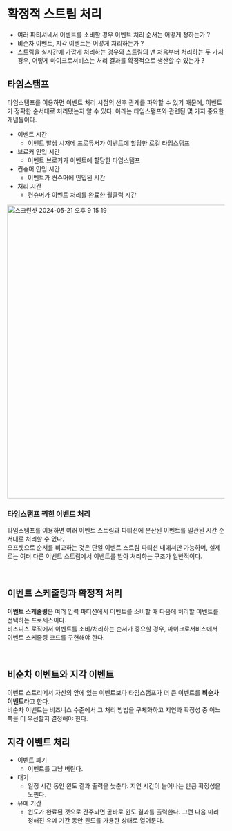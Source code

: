 # 확정적 스트림 처리

- 여러 파티셔네서 이벤트를 소비할 경우 이벤트 처리 순서는 어떻게 정하는가 ?
- 비순차 이벤트, 지각 이벤트는 어떻게 처리하는가 ?
- 스트림을 실시간에 가깝게 처리하는 경우와 스트림의 맨 처음부터 처리하는 두 가지 경우, 어떻게 마이크로서비스는 처리 결과를 확정적으로 생산할 수 있는가 ?

## 타임스탬프

타임스탬프를 이용하면 이벤트 처리 시점의 선후 관계를 파악할 수 있기 때문에, 이벤트가 정확한 순서대로 처리됐는지 알 수 있다.
아래는 타임스탬프와 관련된 몇 가지 중요한 개념들이다.

- 이벤트 시간
  - 이벤트 발생 시저메 프로듀서가 이벤트에 할당한 로컬 타임스탬프
- 브로커 인입 시간
  - 이벤트 브로커가 이벤트에 할당한 타임스탬프
- 컨슈머 인입 시간
  - 이벤트가 컨슈머에 인입된 시간
- 처리 시간
  - 컨슈머가 이벤트 처리를 완료한 월클럭 시간

<img width="680" alt="스크린샷 2024-05-21 오후 9 15 19" src="https://github.com/A-Little-Bit-Tech-Frontiers/Building-Event-Driven-Microservices-Book/assets/87420630/afbf5886-7fd2-4541-92db-cf9e6ab20a95">

### 타임스탬프 찍힌 이벤트 처리

타임스탬프를 이용하면 여러 이벤트 스트림과 파티션에 분산된 이벤트를 일관된 시간 순서대로 처리할 수 있다. <br>
오프셋으로 순서를 비교하는 것은 단일 이벤트 스트림 파티션 내에서만 가능하며, 실제로는 여러 다른 이벤트 스트림에서 이벤트를 받아 처리하는 구조가 일반적이다.

<br>

## 이벤트 스케줄링과 확정적 처리

**이벤트 스케줄링**은 여러 입력 파티션에서 이벤트를 소비할 때 다음에 처리할 이벤트를 선택하는 프로세스이다. <br>
비즈니스 로직에서 이벤트를 소비/처리하는 순서가 중요할 경우, 마이크로서비스에서 이벤트 스케줄링 코드를 구현해야 한다.

<br>

## 비순차 이벤트와 지각 이벤트

이벤트 스트리메서 자신의 앞에 있는 이벤트보다 타임스탬프가 더 큰 이벤트를 **비순차 이벤트**라고 한다. <br>
비순차 이벤트는 비즈니스 수준에서 그 처리 방법을 구체화하고 지연과 확정성 중 어느 쪽을 더 우선할지 결정해야 한다.

## 지각 이벤트 처리

- 이벤트 폐기
  - 이벤트를 그냥 버린다.
- 대기
  - 일정 시간 동안 윈도 결과 출력을 늦춘다. 지연 시간이 늘어나는 만큼 확정성을 노핀다.
- 유예 기간
  - 윈도가 완료된 것으로 간주되면 곧바로 윈도 결과를 출력한다. 그런 다음 미리 정해진 유예 기간 동안 윈도를 가용한 상태로 열어둔다.























